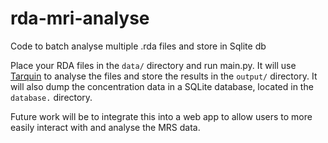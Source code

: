 # rda-mri-analyse
Code to batch analyse multiple .rda files and store in Sqlite db

Place your RDA files in the ```data/``` directory and run main.py. It will use [Tarquin](http://tarquin.sourceforge.net/) to analyse the files and store the results in the ```output/``` directory. It will also dump the concentration data in a SQLite database, located in the ```database.``` directory. 

Future work will be to integrate this into a web app to allow users to more easily interact with and analyse the MRS data.
